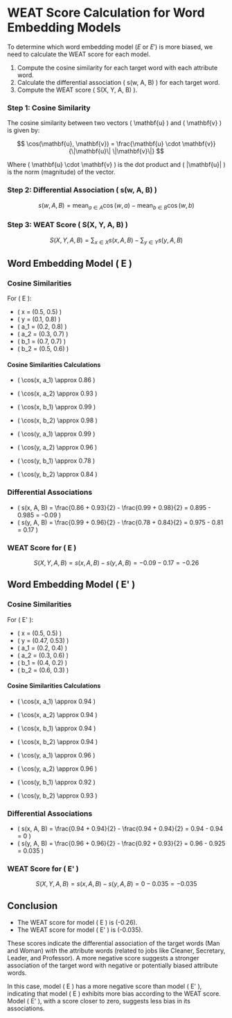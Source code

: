 # WEAT Score Calculation for Word Embedding Models

To determine which word embedding model ($E$ or $E'$) is more biased, we need to calculate the WEAT score for each model.

1. Compute the cosine similarity for each target word with each attribute word.
2. Calculate the differential association \( s(w, A, B) \) for each target word.
3. Compute the WEAT score \( S(X, Y, A, B) \).

### Step 1: Cosine Similarity

The cosine similarity between two vectors \( \mathbf{u} \) and \( \mathbf{v} \) is given by:

$$
\cos(\mathbf{u}, \mathbf{v}) = \frac{\mathbf{u} \cdot \mathbf{v}}{\|\mathbf{u}\| \|\mathbf{v}\|}
$$

Where \( \mathbf{u} \cdot \mathbf{v} \) is the dot product and \( \|\mathbf{u}\| \) is the norm (magnitude) of the vector.

### Step 2: Differential Association \( s(w, A, B) \)

$$
s(w, A, B) = \text{mean}_{a \in A} \cos(w, a) - \text{mean}_{b \in B} \cos(w, b)
$$

### Step 3: WEAT Score \( S(X, Y, A, B) \)

$$
S(X, Y, A, B) = \sum_{x \in X}s(x, A, B) - \sum_{y \in Y} s(y, A, B)
$$

## Word Embedding Model \( E \)

### Cosine Similarities

For \( E \):

- \( x = (0.5, 0.5) \)
- \( y = (0.1, 0.8) \)
- \( a_1 = (0.2, 0.8) \)
- \( a_2 = (0.3, 0.7) \)
- \( b_1 = (0.7, 0.7) \)
- \( b_2 = (0.5, 0.6) \)

#### Cosine Similarities Calculations

- \( \cos(x, a_1) \approx 0.86 \)
- \( \cos(x, a_2) \approx 0.93 \)
- \( \cos(x, b_1) \approx 0.99 \)
- \( \cos(x, b_2) \approx 0.98 \)

- \( \cos(y, a_1) \approx 0.99 \)
- \( \cos(y, a_2) \approx 0.96 \)
- \( \cos(y, b_1) \approx 0.78 \)
- \( \cos(y, b_2) \approx 0.84 \)

### Differential Associations

- \( s(x, A, B) = \frac{0.86 + 0.93}{2} - \frac{0.99 + 0.98}{2} = 0.895 - 0.985 = -0.09 \)
- \( s(y, A, B) = \frac{0.99 + 0.96}{2} - \frac{0.78 + 0.84}{2} = 0.975 - 0.81 = 0.17 \)

### WEAT Score for \( E \)

$$
S(X, Y, A, B) = s(x, A, B) - s(y, A, B) = -0.09 - 0.17 = -0.26
$$

## Word Embedding Model \( E' \)

### Cosine Similarities

For \( E' \):

- \( x = (0.5, 0.5) \)
- \( y = (0.47, 0.53) \)
- \( a_1 = (0.2, 0.4) \)
- \( a_2 = (0.3, 0.6) \)
- \( b_1 = (0.4, 0.2) \)
- \( b_2 = (0.6, 0.3) \)

#### Cosine Similarities Calculations

- \( \cos(x, a_1) \approx 0.94 \)
- \( \cos(x, a_2) \approx 0.94 \)
- \( \cos(x, b_1) \approx 0.94 \)
- \( \cos(x, b_2) \approx 0.94 \)

- \( \cos(y, a_1) \approx 0.96 \)
- \( \cos(y, a_2) \approx 0.96 \)
- \( \cos(y, b_1) \approx 0.92 \)
- \( \cos(y, b_2) \approx 0.93 \)

### Differential Associations

- \( s(x, A, B) = \frac{0.94 + 0.94}{2} - \frac{0.94 + 0.94}{2} = 0.94 - 0.94 = 0 \)
- \( s(y, A, B) = \frac{0.96 + 0.96}{2} - \frac{0.92 + 0.93}{2} = 0.96 - 0.925 = 0.035 \)

### WEAT Score for \( E' \)

$$
S(X, Y, A, B) = s(x, A, B) - s(y, A, B) = 0 - 0.035 = -0.035
$$

## Conclusion

- The WEAT score for model \( E \) is \(-0.26\).
- The WEAT score for model \( E' \) is \(-0.035\).

These scores indicate the differential association of the target words (Man and Woman) with the attribute words (related to jobs like Cleaner, Secretary, Leader, and Professor). A more negative score suggests a stronger association of the target word with negative or potentially biased attribute words.

In this case, model \( E \) has a more negative score than model \( E' \), indicating that model \( E \) exhibits more bias according to the WEAT score. Model \( E' \), with a score closer to zero, suggests less bias in its associations.
